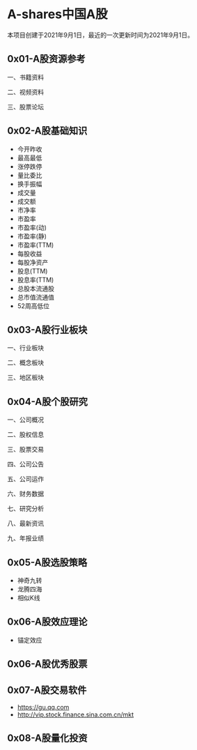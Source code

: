# A-shares中国A股

本项目创建于2021年9月1日，最近的一次更新时间为2021年9月1日。

## 0x01-A股资源参考

一、书籍资料

二、视频资料

三、股票论坛

## 0x02-A股基础知识

- 今开昨收
- 最高最低
- 涨停跌停
- 量比委比
- 换手振幅
- 成交量
- 成交额
- 市净率
- 市盈率
- 市盈率(动)
- 市盈率(静)
- 市盈率(TTM)
- 每股收益
- 每股净资产
- 股息(TTM)
- 股息率(TTM)
- 总股本流通股
- 总市值流通值
- 52周高低位

## 0x03-A股行业板块

一、行业板块

二、概念板块

三、地区板块

## 0x04-A股个股研究

一、公司概况

二、股权信息

三、股票交易

四、公司公告

五、公司运作

六、财务数据

七、研究分析

八、最新资讯

九、年报业绩

## 0x05-A股选股策略

- 神奇九转
- 龙腾四海
- 相似K线

## 0x06-A股效应理论

- 锚定效应

## 0x06-A股优秀股票

## 0x07-A股交易软件

- https://gu.qq.com
- http://vip.stock.finance.sina.com.cn/mkt

## 0x08-A股量化投资